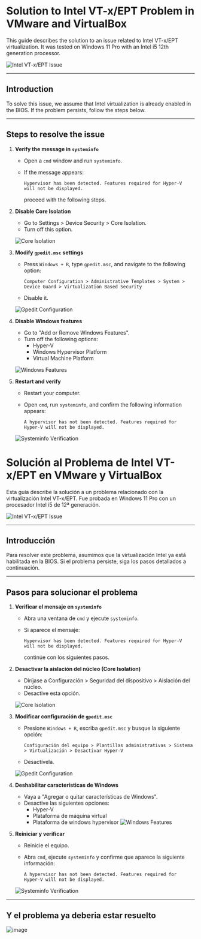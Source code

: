 # Solution to Intel VT-x/EPT Problem in VMware and VirtualBox

This guide describes the solution to an issue related to Intel VT-x/EPT virtualization. It was tested on Windows 11 Pro with an Intel i5 12th generation processor.

![Intel VT-x/EPT Issue](https://github.com/user-attachments/assets/ba3b7b48-b1bb-4af9-bb0c-085330b6de2e)

---

## Introduction
To solve this issue, we assume that Intel virtualization is already enabled in the BIOS. If the problem persists, follow the steps below.

---

## Steps to resolve the issue

1. **Verify the message in `systeminfo`**
   - Open a `cmd` window and run `systeminfo`.
   - If the message appears:
     
     ```
     Hypervisor has been detected. Features required for Hyper-V will not be displayed.
     ```
     proceed with the following steps.

2. **Disable Core Isolation**
   - Go to Settings > Device Security > Core Isolation.
   - Turn off this option.

   ![Core Isolation](https://github.com/user-attachments/assets/fe8ac965-7ac9-4b51-bb6b-b8ad8bdc189c)

3. **Modify `gpedit.msc` settings**
   - Press `Windows + R`, type `gpedit.msc`, and navigate to the following option:

     ```
     Computer Configuration > Administrative Templates > System > Device Guard > Virtualization Based Security
     ```
   - Disable it.

   ![Gpedit Configuration](https://github.com/user-attachments/assets/b5a8acc5-23af-4f2c-825d-140d1889d33d)

4. **Disable Windows features**
   - Go to "Add or Remove Windows Features".
   - Turn off the following options:
     - Hyper-V
     - Windows Hypervisor Platform
     - Virtual Machine Platform

   ![Windows Features](https://github.com/user-attachments/assets/43a0f566-0c9b-46b8-894c-0030be1ea434)

5. **Restart and verify**
   - Restart your computer.
   - Open `cmd`, run `systeminfo`, and confirm the following information appears:

     ```
     A hypervisor has not been detected. Features required for Hyper-V will not be displayed.
     ```

   ![Systeminfo Verification](https://github.com/user-attachments/assets/0dfb356f-c5ff-4f96-88ac-0a8f6f92768f)


# Solución al Problema de Intel VT-x/EPT en VMware y VirtualBox

Esta guía describe la solución a un problema relacionado con la virtualización Intel VT-x/EPT. Fue probada en Windows 11 Pro con un procesador Intel i5 de 12ª generación.

![Intel VT-x/EPT Issue](https://github.com/user-attachments/assets/ba3b7b48-b1bb-4af9-bb0c-085330b6de2e)

---

## Introducción
Para resolver este problema, asumimos que la virtualización Intel ya está habilitada en la BIOS. Si el problema persiste, siga los pasos detallados a continuación.

---

## Pasos para solucionar el problema

1. **Verificar el mensaje en `systeminfo`**
   - Abra una ventana de `cmd` y ejecute `systeminfo`.
   - Si aparece el mensaje:
     
     ```
     Hypervisor has been detected. Features required for Hyper-V will not be displayed.
     ```
     continúe con los siguientes pasos.

2. **Desactivar la aislación del núcleo (Core Isolation)**
   - Diríjase a Configuración > Seguridad del dispositivo > Aislación del núcleo.
   - Desactive esta opción.

   ![Core Isolation](https://github.com/user-attachments/assets/fe8ac965-7ac9-4b51-bb6b-b8ad8bdc189c)

3. **Modificar configuración de `gpedit.msc`**
   - Presione `Windows + R`, escriba `gpedit.msc` y busque la siguiente opción:

     ```
     Configuración del equipo > Plantillas administrativas > Sistema > Virtualización > Desactivar Hyper-V
     ```
   - Desactívela.

   ![Gpedit Configuration](https://github.com/user-attachments/assets/b5a8acc5-23af-4f2c-825d-140d1889d33d)

4. **Deshabilitar características de Windows**
   - Vaya a "Agregar o quitar características de Windows".
   - Desactive las siguientes opciones:
     - Hyper-V
     - Plataforma de máquina virtual
     - Plataforma de windows hypervisor
   ![Windows Features](https://github.com/user-attachments/assets/43a0f566-0c9b-46b8-894c-0030be1ea434)

5. **Reiniciar y verificar**
   - Reinicie el equipo.
   - Abra `cmd`, ejecute `systeminfo` y confirme que aparece la siguiente información:

     ```
     A hypervisor has not been detected. Features required for Hyper-V will not be displayed.
     ```

   ![Systeminfo Verification](https://github.com/user-attachments/assets/0dfb356f-c5ff-4f96-88ac-0a8f6f92768f)

---

## Y el problema ya deberia estar resuelto
 

![image](https://github.com/user-attachments/assets/a71cfb6c-ec15-4f80-9e19-877bf60875c4)
